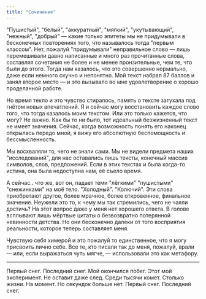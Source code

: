 ```yaml
---
title: "Сочинение"
---
```


"Пушистый", "белый", "аккуратный", "мягкий", "укутывающий", "нежный",
"добрый" — какие только эпитеты мы не придумывали в бесконечных
повторениях того, что называлось тогда "первым классом". Нет, пожалуй
"придумывали" неправильное слово — лишь перемешивали давно написанные
и много раз прочитанные слова, составляя сочетания не более и не менее
пронзительные, чем те, что были до этого. Тогда нам казалось, что это
совершенно нормально, даже если немного скучно и непонятно. Мой текст
набрал 87 баллов и занял второе место — и это вызывало во мне
удовлетворение о хорошо проделанной работе.

Но время текло и это чувство стиралось, память о тексте затухала под
гнётом новых впечатлений. Я и сейчас могу восстановить каждое слово
того, что тогда казалось моим текстом. Или это только кажется, что
могу? Не важно. Как бы то ни было, тот идеальный безжизненный текст не
имеет значения. Сейчас, когда возможность понять его наконец открылась
передо мной, я вижу его абсолютную беспомощность и бессмысленность.

Мы восхваляли то, чего не знали сами. Мы не видели предмета наших
"исследований", для нас оставались лишь тексты, конечный массив
символов, слов, предложений. Если в этих текстах и была когда-то
истина, она была недоступна нам, её съело время.

А сейчас.. что же, вот он, падает теми "лёгкими" "пушистыми"
"снежинками" на моё тело. "Холодный". "Колючий". Эти слова приобретают
другое, более мрачное, более откровенное, финальное значение. Неужели
это то, к чему мы так стремились, чего не чаяли достичь? На этот
вопрос даже у меня нет хорошего ответа. В голове всплывают лишь
мёртвые цитаты о безвозвратно потерянной невинности детства. Но они
бесконечно далеки от того восприятия реальности, которое теперь
составляет меня.

Чувствую себя химерой и это пожалуй то единственное, что я могу
присвоить лично себе. Все те, кто писали так до меня, пожалуй, врали —
или, если выражаться чуть мягче, — использовали это как метафору.

***

Первый снег. Последний снег. Мой окончился побег. Этот мой
эксперимент. Не оставит даже след. Среди тысячи комет. Столько
жизни. На момент. Но секундок больше нет. Первый снег. Последний снег.
